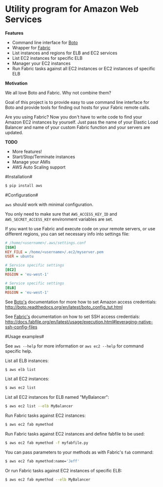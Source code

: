 Utility program for Amazon Web Services
=======================================

**Features**

* Command line interface for [Boto](http://boto.readthedocs.org/)
* Wrapper for [Fabric](http://docs.fabfile.org/)
* List instances and regions for ELB and EC2 services
* List EC2 instances for specific ELB
* Manager your EC2 instances
* Run Fabric tasks against all EC2 instances or EC2 instances of specific ELB

**Motivation**

We all love Boto and Fabric. Why not combine them?

Goal of this project is to provide easy to use command line interface for Boto and provide tools for finding out hosts for your Fabric remote calls.

Are you using Fabric? Now you don't have to write code to find your Amazon EC2 instances by yourself. Just pass the name of your Elastic Load Balancer and name of your custom Fabric function and your servers are updated.

**TODO**

* More features!
* Start/Stop/Terminate instances
* Manage your AMIs
* AWS Auto Scaling support

#Installation#

```bash
$ pip install aws
```

#Configuration#

`aws` should work with minimal configuration.

You only need to make sure that `AWS_ACCESS_KEY_ID` and `AWS_SECRET_ACCESS_KEY` environment variables are set.

If you want to use Fabric and execute code on your remote servers, or use different regions, you can set necessary info into settings file:

```ini
# /home/<username>/.aws/settings.conf
[SSH]
KEY_FILE = /home/<username>/.ec2/myserver.pem
USER = ubuntu

# Service specific settings
[EC2]
REGION = 'eu-west-1'

# Service specific settings
[ELB]
REGION = 'eu-west-1'
```


See [Boto's](http://boto.readthedocs.org/) documentation for more how to set Amazon access credentials: http://boto.readthedocs.org/en/latest/boto_config_tut.html

See [Fabric's](http://docs.fabfile.org/) documentation on how to set SSH access credentials: http://docs.fabfile.org/en/latest/usage/execution.html#leveraging-native-ssh-config-files

#Usage examples#

See `aws --help` for more information or `aws ec2 --help` for command specific help.

List all ELB instances:
```bash
$ aws elb list
```

List all EC2 instances:
```bash
$ aws ec2 list
```

List all EC2 instances for ELB named "MyBalancer":
```bash
$ aws ec2 list --elb MyBalancer
```

Run Fabric tasks against EC2 instances:
```bash
$ aws ec2 fab mymethod
```

Run Fabric tasks against EC2 instances and define fabfile to be used:
```bash
$ aws ec2 fab mymethod -f myfabfile.py
```

You can pass parameters to your methods as with Fabric's `fab` command:
```bash
$ aws ec2 fab mymethod:name='Jeff'
```

Or run Fabric tasks against EC2 instances of specific ELB:
```bash
$ aws ec2 fab mymethod --elb MyBalancer
```

